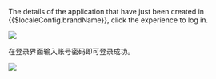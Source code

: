 <IntegrationDetailCard title="Experience login">

The details of the application that have just been created in {{$localeConfig.brandName}}, click the experience to log in.

![](~@imagesZhCn/integration/mokahr/2-1.png)

在登录界面输入账号密码即可登录成功。

![](~@imagesZhCn/integration/mokahr/2-2.png)

</IntegrationDetailCard>
